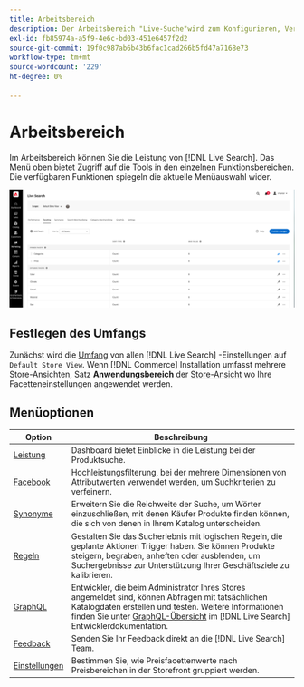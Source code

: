 ```yaml
---
title: Arbeitsbereich
description: Der Arbeitsbereich "Live-Suche"wird zum Konfigurieren, Verwalten und Überwachen der Suchleistung verwendet.
exl-id: fb85974a-a5f9-4e6c-bd03-451e6457f2d2
source-git-commit: 19f0c987ab6b43b6fac1cad266b5fd47a7168e73
workflow-type: tm+mt
source-wordcount: '229'
ht-degree: 0%

---
```


# Arbeitsbereich

Im Arbeitsbereich können Sie die Leistung von [!DNL Live Search]. Das Menü oben bietet Zugriff auf die Tools in den einzelnen Funktionsbereichen.  Die verfügbaren Funktionen spiegeln die aktuelle Menüauswahl wider.

![Factory-Arbeitsbereich](assets/faceting-workspace.png)

## Festlegen des Umfangs

Zunächst wird die [Umfang](https://docs.magento.com/user-guide/configuration/scope.html) von allen [!DNL Live Search] -Einstellungen auf `Default Store View`. Wenn [!DNL Commerce] Installation umfasst mehrere Store-Ansichten, Satz **Anwendungsbereich** der [Store-Ansicht](https://docs.magento.com/user-guide/stores/websites-stores-views.html) wo Ihre Facetteneinstellungen angewendet werden.

## Menüoptionen

| Option | Beschreibung |
|--- |--- |
| [Leistung](performance.md) | Dashboard bietet Einblicke in die Leistung bei der Produktsuche. |
| [Facebook](facets.md) | Hochleistungsfilterung, bei der mehrere Dimensionen von Attributwerten verwendet werden, um Suchkriterien zu verfeinern. |
| [Synonyme](synonyms.md) | Erweitern Sie die Reichweite der Suche, um Wörter einzuschließen, mit denen Käufer Produkte finden können, die sich von denen in Ihrem Katalog unterscheiden. |
| [Regeln](rules.md) | Gestalten Sie das Sucherlebnis mit logischen Regeln, die geplante Aktionen Trigger haben. Sie können Produkte steigern, begraben, anheften oder ausblenden, um Suchergebnisse zur Unterstützung Ihrer Geschäftsziele zu kalibrieren. |
| [GraphQL](https://devdocs.magento.com/live-search/graphql-support.html) | Entwickler, die beim Administrator Ihres Stores angemeldet sind, können Abfragen mit tatsächlichen Katalogdaten erstellen und testen. Weitere Informationen finden Sie unter [GraphQL-Übersicht](https://devdocs.magento.com/guides/v2.4/graphql/index.html) im [!DNL Live Search] Entwicklerdokumentation. |
| [Feedback](feedback.md) | Senden Sie Ihr Feedback direkt an die [!DNL Live Search] Team. |
| [Einstellungen](settings.md) | Bestimmen Sie, wie Preisfacettenwerte nach Preisbereichen in der Storefront gruppiert werden. |
